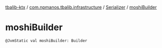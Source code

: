 [tbalib-ktx](../../index.md) / [com.npmanos.tbalib.infrastructure](../index.md) / [Serializer](index.md) / [moshiBuilder](./moshi-builder.md)

# moshiBuilder

`@JvmStatic val moshiBuilder: Builder`